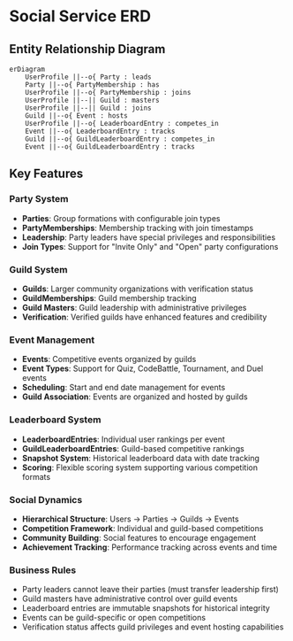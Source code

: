 # Social Service ERD

## Entity Relationship Diagram

```mermaid
erDiagram
    UserProfile ||--o{ Party : leads
    Party ||--o{ PartyMembership : has
    UserProfile ||--o{ PartyMembership : joins
    UserProfile ||--|| Guild : masters
    UserProfile ||--|| Guild : joins
    Guild ||--o{ Event : hosts
    UserProfile ||--o{ LeaderboardEntry : competes_in
    Event ||--o{ LeaderboardEntry : tracks
    Guild ||--o{ GuildLeaderboardEntry : competes_in
    Event ||--o{ GuildLeaderboardEntry : tracks
```

## Key Features

### Party System
- **Parties**: Group formations with configurable join types
- **PartyMemberships**: Membership tracking with join timestamps
- **Leadership**: Party leaders have special privileges and responsibilities
- **Join Types**: Support for "Invite Only" and "Open" party configurations

### Guild System
- **Guilds**: Larger community organizations with verification status
- **GuildMemberships**: Guild membership tracking
- **Guild Masters**: Guild leadership with administrative privileges
- **Verification**: Verified guilds have enhanced features and credibility

### Event Management
- **Events**: Competitive events organized by guilds
- **Event Types**: Support for Quiz, CodeBattle, Tournament, and Duel events
- **Scheduling**: Start and end date management for events
- **Guild Association**: Events are organized and hosted by guilds

### Leaderboard System
- **LeaderboardEntries**: Individual user rankings per event
- **GuildLeaderboardEntries**: Guild-based competitive rankings
- **Snapshot System**: Historical leaderboard data with date tracking
- **Scoring**: Flexible scoring system supporting various competition formats

### Social Dynamics
- **Hierarchical Structure**: Users → Parties → Guilds → Events
- **Competition Framework**: Individual and guild-based competitions
- **Community Building**: Social features to encourage engagement
- **Achievement Tracking**: Performance tracking across events and time

### Business Rules
- Party leaders cannot leave their parties (must transfer leadership first)
- Guild masters have administrative control over guild events
- Leaderboard entries are immutable snapshots for historical integrity
- Events can be guild-specific or open competitions
- Verification status affects guild privileges and event hosting capabilities